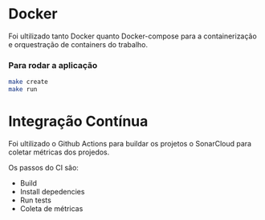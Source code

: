 # Docker

Foi ultilizado tanto Docker quanto Docker-compose para a containerização e orquestração de containers do trabalho.

### Para rodar a aplicação

```bash
make create
make run
```

# Integração Contínua

Foi ultilizado o Github Actions para buildar os projetos o SonarCloud para coletar métricas dos projedos.

Os passos do CI são:
* Build
* Install depedencies
* Run tests
* Coleta de métricas
